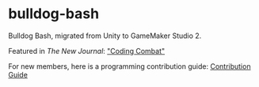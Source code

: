 # bulldog-bash
 Bulldog Bash, migrated from Unity to GameMaker Studio 2.

Featured in *The New Journal*: ["Coding Combat"](https://thenewjournalatyale.com/2021/11/coding-combat/)

For new members, here is a programming contribution guide: [Contribution Guide](https://github.com/Amoriem-Labs/bulldog-bash/wiki/Contribution-Guide)
